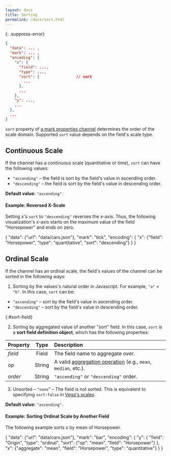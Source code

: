 ```yaml
---
layout: docs
title: Sorting
permalink: /docs/sort.html
---
```


{: .suppress-error}
```json
{
  "data": ... ,       
  "mark": ... ,       
  "encoding": {     
    "x": {
      "field": ...,
      "type": ...,
      "sort": {                // sort
        ...
      },
      ...
    },
    "y": ...,
    ...
  },
  ...
}
```

`sort` property of [a mark properties channel](encoding.html#mark-props) determines the order of the scale domain.  Supported `sort` value depends on the field's scale type.

## Continuous Scale

If the channel has a continuous scale (quantitative or time), `sort` can have the following values:
- `"ascending"` –  the field is sort by the field's value in ascending order.  
- `"descending"` –  the field is sort by the field's value in descending order.

<span class="note-line">__Default value:__ `"ascending"`.</span>


#### Example: Reversed X-Scale

Setting x's `sort` to `"descending"` reverses the x-axis.  Thus, the following visualization's x-axis starts on the maximum value of the field "Horsepower" and ends on zero.    

<div class="vl-example">
{
  "data": {"url": "data/cars.json"},
  "mark": "tick",
  "encoding": {
    "x": {"field": "Horsepower", "type": "quantitative", "sort": "descending"}
  }
}
</div>


## Ordinal Scale

If the channel has an ordinal scale, the field's values of the channel can be sorted in the following ways:

1) Sorting by the values's natural order in Javascript. For example, `"a"` < `"b"`. In this case, `sort` can be:

- `"ascending"` –  sort by the field's value in ascending order.  
- `"descending"` –  sort by the field's value in descending order.  

{:#sort-field}

2) Sorting by aggregated value of another "sort" field.  In this case, `sort` is a __sort field definition object__, which has the following properties:

| Property      | Type          | Description    |
| :------------ |:-------------:| :------------- |
| _field_       | Field         | The field name to aggregate over.|
| _op_          | String        | A valid [aggregation operation](#aggregate) (e.g., `mean`, `median`, etc.).|
| _order_       | String        | `"ascending"` or `"descending"` order. |

<!-- TODO:
support manually specify sort order
example: sorting color mapping
 -->

3) Unsorted – `"none`" – The field is not sorted.  This is equivalent to specifying `sort:false` in [Vega's scales](https://github.com/vega/vega/wiki/Scales).

<span class="note-line">__Default value:__ `"ascending"`.</span>

#### Example: Sorting Ordinal Scale by Another Field

The following example sorts x by mean of Horsepower.

<div class="vl-example">
{
  "data": {"url": "data/cars.json"},
  "mark": "bar",
  "encoding": {
    "y": {
      "field": "Origin", "type": "ordinal",
      "sort": {"op": "mean", "field": "Horsepower"}
    },
    "x": {"aggregate": "mean", "field": "Horsepower", "type": "quantitative"}
  }
}
</div>


<!-- TODO

## Sorting Layer and Stack Order
## Sorting Line's Path
-->
